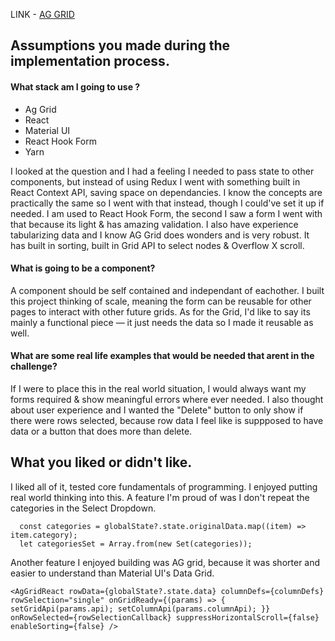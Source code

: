 LINK - [AG GRID](https://ag-grid-react.vercel.app/)

## Assumptions you made during the implementation process.

#### What stack am I going to use ? 

* Ag Grid
* React
* Material UI
* React Hook Form
* Yarn

I looked at the question and I had a feeling I needed to pass state to other components, but instead of using Redux I went with something built in React Context API, saving space on dependancies. I know the concepts are practically the same so I went with that instead, though I could've set it up if needed. I am used to React Hook Form, the second I saw a form I went with that because its light & has amazing validation. I also have experience tabularizing data and I know AG Grid does wonders and is very robust. It has built in sorting, built in Grid API to select nodes & Overflow X scroll.

#### What is going to be a component?

A component should be self contained and independant of eachother. I built this project thinking of scale, meaning the form can be reusable for other pages to interact with other future grids. As for the Grid, I'd like to say its mainly a functional piece — it just needs the data so I made it reusable as well.

#### What are some real life examples that would be needed that arent in the challenge?

If I were to place this in the real world situation, I would always want my forms required & show meaningful errors where ever needed. I also thought about user experience and I wanted the "Delete" button to only show if there were rows selected, because row data I feel like is suppposed to have data or a button that does more than delete.


## What you liked or didn't like.

I liked all of it, tested core fundamentals of programming. I enjoyed putting real world thinking into this. A feature I'm proud of was I don't repeat the categories in the Select Dropdown.

``` 
  const categories = globalState?.state.originalData.map((item) => item.category);
  let categoriesSet = Array.from(new Set(categories));
```

Another feature I enjoyed building was AG grid, because it was shorter and easier to understand than Material UI's Data Grid.

``
    <AgGridReact
          rowData={globalState?.state.data}
          columnDefs={columnDefs}
          rowSelection="single"
          onGridReady={(params) => {
            setGridApi(params.api);
            setColumnApi(params.columnApi);
          }}
          onRowSelected={rowSelectionCallback}
          suppressHorizontalScroll={false}
          enableSorting={false}
        />
``


